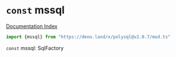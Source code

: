 # `const` mssql

[Documentation Index](../README.md)

```ts
import {mssql} from "https://deno.land/x/polysql@v2.0.7/mod.ts"
```

`const` mssql: SqlFactory

